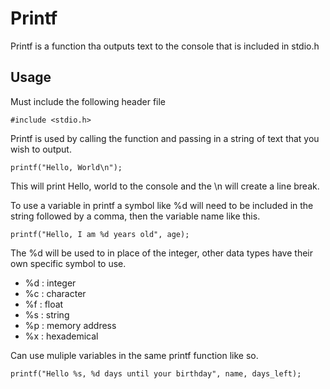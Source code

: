 # Printf

Printf is a function tha outputs text to the console that is included in stdio.h

## Usage

Must include the following header file

```
#include <stdio.h>
```

Printf is used by calling the function and passing in a string of text that you wish to output.

```
printf("Hello, World\n");
```

This will print Hello, world to the console and the \n will create a line break.

To use a variable in printf a symbol like %d will need to be included in the string followed by a comma, then the variable name like this.

```
printf("Hello, I am %d years old", age);
```

The %d will be used to in place of the integer, other data types have their own specific symbol to use.

- %d : integer
- %c : character
- %f : float
- %s : string
- %p : memory address
- %x : hexademical

Can use muliple variables in the same printf function like so.

```
printf("Hello %s, %d days until your birthday", name, days_left);
```
